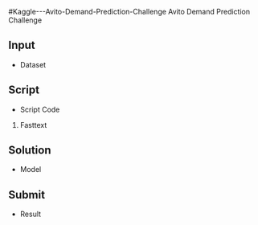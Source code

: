 #Kaggle---Avito-Demand-Prediction-Challenge
Avito Demand Prediction Challenge

## Input
* Dataset

## Script
* Script Code
1. Fasttext

## Solution
* Model

## Submit
* Result
